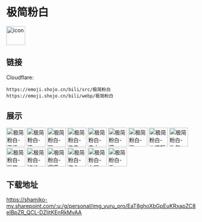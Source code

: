 # 极简粉白
<img src="https://emoji.shojo.cn/bili/src/极简粉白/icon.png" width="50" height="50" alt="icon">

## 链接
Cloudflare:
```
https://emoji.shojo.cn/bili/src/极简粉白
https://emoji.shojo.cn/bili/webp/极简粉白
```
## 展示
<img src="https://emoji.shojo.cn/bili/src/极简粉白/极简粉白-无语.png" width="50" height="50" alt="极简粉白-无语">
<img src="https://emoji.shojo.cn/bili/src/极简粉白/极简粉白-汗.png" width="50" height="50" alt="极简粉白-汗">
<img src="https://emoji.shojo.cn/bili/src/极简粉白/极简粉白-哭.png" width="50" height="50" alt="极简粉白-哭">
<img src="https://emoji.shojo.cn/bili/src/极简粉白/极简粉白-亲亲.png" width="50" height="50" alt="极简粉白-亲亲">
<img src="https://emoji.shojo.cn/bili/src/极简粉白/极简粉白-击中.png" width="50" height="50" alt="极简粉白-击中">
<img src="https://emoji.shojo.cn/bili/src/极简粉白/极简粉白-慌.png" width="50" height="50" alt="极简粉白-慌">
<img src="https://emoji.shojo.cn/bili/src/极简粉白/极简粉白-呆.png" width="50" height="50" alt="极简粉白-呆">
<img src="https://emoji.shojo.cn/bili/src/极简粉白/极简粉白-火速赶来.png" width="50" height="50" alt="极简粉白-火速赶来">
<img src="https://emoji.shojo.cn/bili/src/极简粉白/极简粉白-生气.png" width="50" height="50" alt="极简粉白-生气">
<img src="https://emoji.shojo.cn/bili/src/极简粉白/极简粉白-微笑.png" width="50" height="50" alt="极简粉白-微笑">
<img src="https://emoji.shojo.cn/bili/src/极简粉白/极简粉白-尴尬.png" width="50" height="50" alt="极简粉白-尴尬">
<img src="https://emoji.shojo.cn/bili/src/极简粉白/极简粉白-嘤嘤.png" width="50" height="50" alt="极简粉白-嘤嘤">
<img src="https://emoji.shojo.cn/bili/src/极简粉白/极简粉白-伤心.png" width="50" height="50" alt="极简粉白-伤心">
<img src="https://emoji.shojo.cn/bili/src/极简粉白/极简粉白-白眼.png" width="50" height="50" alt="极简粉白-白眼">
<img src="https://emoji.shojo.cn/bili/src/极简粉白/极简粉白-看.png" width="50" height="50" alt="极简粉白-看">

## 下载地址

https://shamiko-my.sharepoint.com/:u:/g/personal/img_yuru_pro/EaT8ghoXbGpEuKRxapZC8eIBpZR_QCL-DZIitKEnRkMvAA